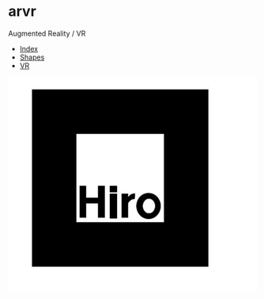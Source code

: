 # arvr
Augmented Reality / VR
* [Index](https://leesander1.github.io/arvr/)
* [Shapes](https://leesander1.github.io/arvr/shapes.html)
* [VR](https://leesander1.github.io/arvr/space.html)

![marker](HIRO.jpg)

